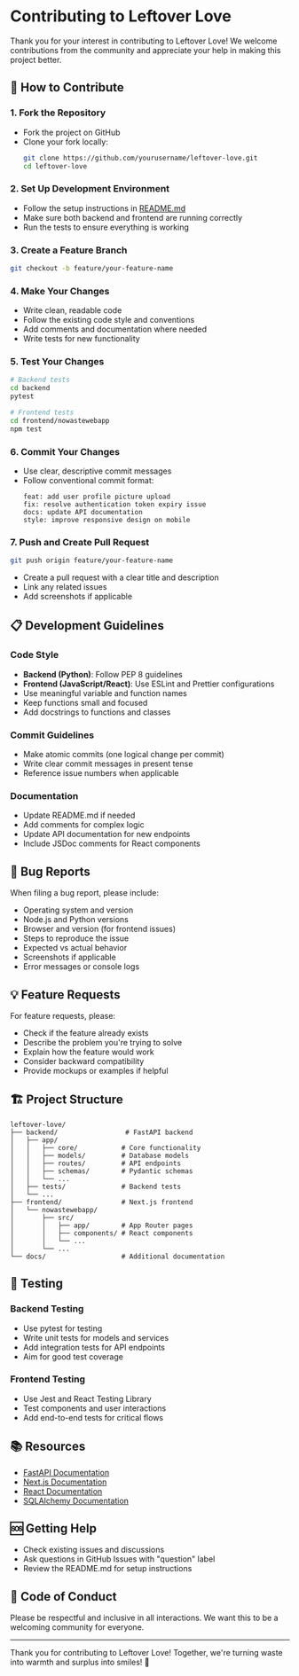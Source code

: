 # Contributing to Leftover Love

Thank you for your interest in contributing to Leftover Love! We welcome contributions from the community and appreciate your help in making this project better.

## 🤝 How to Contribute

### 1. Fork the Repository
- Fork the project on GitHub
- Clone your fork locally:
  ```bash
  git clone https://github.com/yourusername/leftover-love.git
  cd leftover-love
  ```

### 2. Set Up Development Environment
- Follow the setup instructions in [README.md](README.md)
- Make sure both backend and frontend are running correctly
- Run the tests to ensure everything is working

### 3. Create a Feature Branch
```bash
git checkout -b feature/your-feature-name
```

### 4. Make Your Changes
- Write clean, readable code
- Follow the existing code style and conventions
- Add comments and documentation where needed
- Write tests for new functionality

### 5. Test Your Changes
```bash
# Backend tests
cd backend
pytest

# Frontend tests
cd frontend/nowastewebapp
npm test
```

### 6. Commit Your Changes
- Use clear, descriptive commit messages
- Follow conventional commit format:
  ```
  feat: add user profile picture upload
  fix: resolve authentication token expiry issue
  docs: update API documentation
  style: improve responsive design on mobile
  ```

### 7. Push and Create Pull Request
```bash
git push origin feature/your-feature-name
```
- Create a pull request with a clear title and description
- Link any related issues
- Add screenshots if applicable

## 📋 Development Guidelines

### Code Style
- **Backend (Python)**: Follow PEP 8 guidelines
- **Frontend (JavaScript/React)**: Use ESLint and Prettier configurations
- Use meaningful variable and function names
- Keep functions small and focused
- Add docstrings to functions and classes

### Commit Guidelines
- Make atomic commits (one logical change per commit)
- Write clear commit messages in present tense
- Reference issue numbers when applicable

### Documentation
- Update README.md if needed
- Add comments for complex logic
- Update API documentation for new endpoints
- Include JSDoc comments for React components

## 🐛 Bug Reports

When filing a bug report, please include:
- Operating system and version
- Node.js and Python versions
- Browser and version (for frontend issues)
- Steps to reproduce the issue
- Expected vs actual behavior
- Screenshots if applicable
- Error messages or console logs

## 💡 Feature Requests

For feature requests, please:
- Check if the feature already exists
- Describe the problem you're trying to solve
- Explain how the feature would work
- Consider backward compatibility
- Provide mockups or examples if helpful

## 🏗️ Project Structure

```
leftover-love/
├── backend/                 # FastAPI backend
│   ├── app/
│   │   ├── core/           # Core functionality
│   │   ├── models/         # Database models
│   │   ├── routes/         # API endpoints
│   │   ├── schemas/        # Pydantic schemas
│   │   └── ...
│   ├── tests/              # Backend tests
│   └── ...
├── frontend/               # Next.js frontend
│   └── nowastewebapp/
│       ├── src/
│       │   ├── app/        # App Router pages
│       │   ├── components/ # React components
│       │   └── ...
│       └── ...
└── docs/                   # Additional documentation
```

## 🧪 Testing

### Backend Testing
- Use pytest for testing
- Write unit tests for models and services
- Add integration tests for API endpoints
- Aim for good test coverage

### Frontend Testing
- Use Jest and React Testing Library
- Test components and user interactions
- Add end-to-end tests for critical flows

## 📚 Resources

- [FastAPI Documentation](https://fastapi.tiangolo.com/)
- [Next.js Documentation](https://nextjs.org/docs)
- [React Documentation](https://react.dev/)
- [SQLAlchemy Documentation](https://docs.sqlalchemy.org/)

## 🆘 Getting Help

- Check existing issues and discussions
- Ask questions in GitHub Issues with "question" label
- Review the README.md for setup instructions

## 📄 Code of Conduct

Please be respectful and inclusive in all interactions. We want this to be a welcoming community for everyone.

---

Thank you for contributing to Leftover Love! Together, we're turning waste into warmth and surplus into smiles! 🌟
